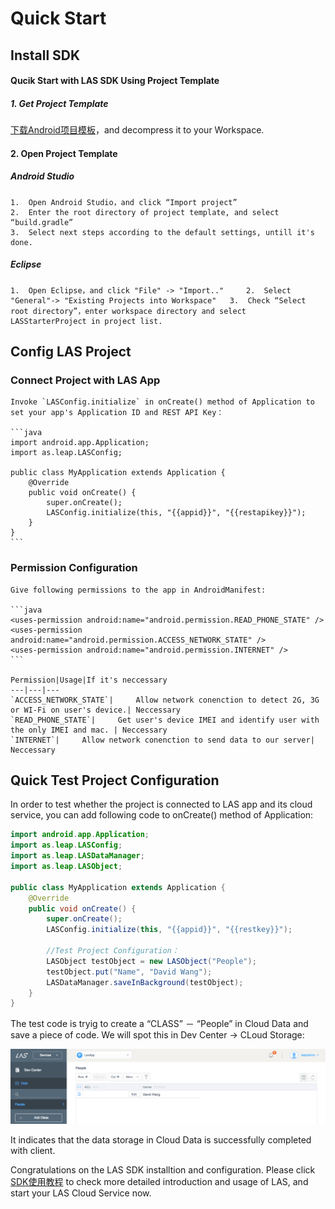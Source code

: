 # Quick Start

##	Install SDK

####	Qucik Start with LAS SDK Using Project Template

#####	1.	Get Project Template

[下载Android项目模板](...)，and decompress it to your Workspace. 
	
####	2.	Open Project Template

#####	Android Studio 

	1. 	Open Android Studio，and click “Import project” 
	2. 	Enter the root directory of project template, and select “build.gradle” 
	3. 	Select next steps according to the default settings, untill it's done.

#####	Eclipse
	
	1.	Open Eclipse，and click "File" -> "Import.."  	2. 	Select "General"-> "Existing Projects into Workspace" 	3. 	Check “Select root directory”，enter workspace directory and select LASStarterProject in project list. 
	
##	Config LAS Project

###	Connect Project with LAS App 
	
	Invoke `LASConfig.initialize` in onCreate() method of Application to set your app's Application ID and REST API Key：
	
	```java
	import android.app.Application;
	import as.leap.LASConfig;

	public class MyApplication extends Application {
	    @Override
	    public void onCreate() {
	        super.onCreate();
	        LASConfig.initialize(this, "{{appid}}", "{{restapikey}}");
	    }
	}
	```
	
###	Permission Configuration

	Give following permissions to the app in AndroidManifest: 
	
	```java
	<uses-permission android:name="android.permission.READ_PHONE_STATE" />
   	<uses-permission android:name="android.permission.ACCESS_NETWORK_STATE" />
   	<uses-permission android:name="android.permission.INTERNET" />
    ```
	
	Permission|Usage|If it's neccessary
	---|---|---
	`ACCESS_NETWORK_STATE`|		Allow network conenction to detect 2G, 3G or WI-Fi on user's device.| Neccessary
	`READ_PHONE_STATE`| 	Get user's device IMEI and identify user with the only IMEI and mac. | Neccessary
	`INTERNET`| 	Allow network conenction to send data to our server| Neccessary
	
##	Quick Test Project Configuration
In order to test whether the project is connected to LAS app and its cloud service, you can add following code to onCreate() method of Application:

```java
import android.app.Application;
import as.leap.LASConfig;
import as.leap.LASDataManager;
import as.leap.LASObject;

public class MyApplication extends Application {
    @Override
    public void onCreate() {
        super.onCreate();
        LASConfig.initialize(this, "{{appid}}", "{{restkey}}");
        
        //Test Project Configuration：
        LASObject testObject = new LASObject("People");
        testObject.put("Name", "David Wang");
        LASDataManager.saveInBackground(testObject);
    }
}
```

The test code is tryig to create a “CLASS” － “People” in Cloud Data and save a piece of code. We will spot this in Dev Center -> CLoud Storage:

![imgSDKQSTestAddObj](../../../images/imgSDKQSTestAddObj.png)

It indicates that the data storage in Cloud Data is successfully completed with client.

Congratulations on the LAS SDK installtion and configuration. Please click [SDK使用教程](...) to check more detailed introduction and usage of LAS, and start your LAS Cloud Service now.